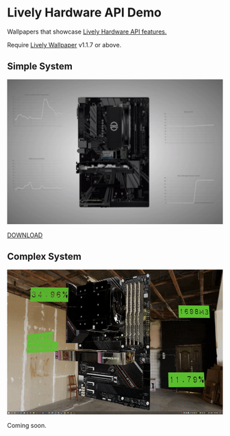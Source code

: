 # Lively Hardware API Demo
Wallpapers that showcase [Lively Hardware API features.](https://github.com/rocksdanister/lively/wiki/Web-Guide-V-:-System-Data)

Require [Lively Wallpaper](https://github.com/rocksdanister/lively) v1.1.7 or above.

## Simple System
<img src="/src/Simple System/lively_p.gif" width="600" height="338"/>

[DOWNLOAD](https://github.com/rocksdanister/system-stats-wallpaper/releases/download/v1.0/Simple.System.zip)

## Complex System
<img src="/src/Complex System/lively_p.gif" width="600" height="338"/>

Coming soon.

